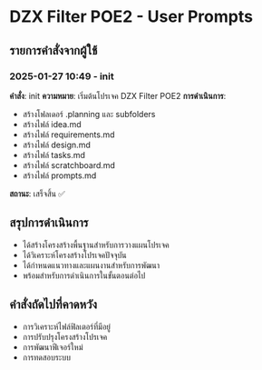 # DZX Filter POE2 - User Prompts

## รายการคำสั่งจากผู้ใช้

### 2025-01-27 10:49 - init
**คำสั่ง**: init
**ความหมาย**: เริ่มต้นโปรเจค DZX Filter POE2
**การดำเนินการ**:
- สร้างโฟลเดอร์ .planning และ subfolders
- สร้างไฟล์ idea.md
- สร้างไฟล์ requirements.md
- สร้างไฟล์ design.md
- สร้างไฟล์ tasks.md
- สร้างไฟล์ scratchboard.md
- สร้างไฟล์ prompts.md

**สถานะ**: เสร็จสิ้น ✅

## สรุปการดำเนินการ
- ได้สร้างโครงสร้างพื้นฐานสำหรับการวางแผนโปรเจค
- ได้วิเคราะห์โครงสร้างโปรเจคปัจจุบัน
- ได้กำหนดแนวทางและแผนงานสำหรับการพัฒนา
- พร้อมสำหรับการดำเนินการในขั้นตอนต่อไป

## คำสั่งถัดไปที่คาดหวัง
- การวิเคราะห์ไฟล์ฟิลเตอร์ที่มีอยู่
- การปรับปรุงโครงสร้างโปรเจค
- การพัฒนาฟีเจอร์ใหม่
- การทดสอบระบบ
